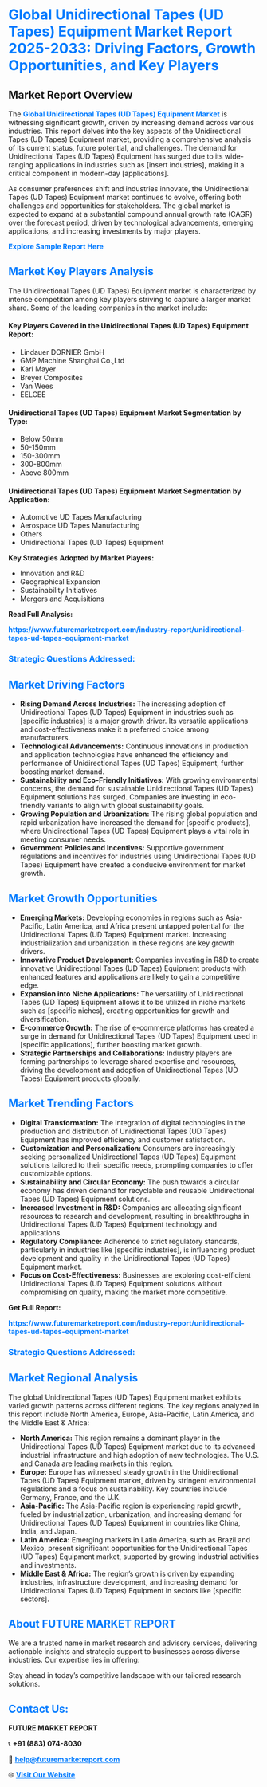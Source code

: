 <h1 style="color: #007BFF;">Global Unidirectional Tapes (UD Tapes) Equipment Market Report 2025-2033: Driving Factors, Growth Opportunities, and Key Players</h1>

<section id="overview">
<h2>Market Report Overview</h2>
<p>The <a href="https://www.futuremarketreport.com/industry-report/unidirectional-tapes-ud-tapes-equipment-market" style="color: #007BFF; text-decoration: none;"><strong>Global Unidirectional Tapes (UD Tapes) Equipment Market</strong></a> is witnessing significant growth, driven by increasing demand across various industries. This report delves into the key aspects of the Unidirectional Tapes (UD Tapes) Equipment market, providing a comprehensive analysis of its current status, future potential, and challenges. The demand for Unidirectional Tapes (UD Tapes) Equipment has surged due to its wide-ranging applications in industries such as [insert industries], making it a critical component in modern-day [applications].</p>
<p>As consumer preferences shift and industries innovate, the Unidirectional Tapes (UD Tapes) Equipment market continues to evolve, offering both challenges and opportunities for stakeholders. The global market is expected to expand at a substantial compound annual growth rate (CAGR) over the forecast period, driven by technological advancements, emerging applications, and increasing investments by major players.</p>
</section>

<section id="overview">
<p><a href="https://www.futuremarketreport.com/request-sample/reportId=128452" style="color: #007BFF; text-decoration: none;"><strong>Explore Sample Report Here</strong></a></p>
</section>

<section id="key-players">
<h2 style="color: #007BFF;">Market Key Players Analysis</h2>
<p>The Unidirectional Tapes (UD Tapes) Equipment market is characterized by intense competition among key players striving to capture a larger market share. Some of the leading companies in the market include:</p>
<h4>Key Players Covered in the Unidirectional Tapes (UD Tapes) Equipment Report:</h4>
<ul><li>Lindauer DORNIER GmbH</li><li>GMP Machine Shanghai Co.,Ltd</li><li>Karl Mayer</li><li>Breyer Composites</li><li>Van Wees</li><li>EELCEE</li></ul>
<h4>Unidirectional Tapes (UD Tapes) Equipment Market Segmentation by Type:</h4>
<ul><li>Below 50mm</li><li>50-150mm</li><li>150-300mm</li><li>300-800mm</li><li>Above 800mm</li></ul>

<h4>Unidirectional Tapes (UD Tapes) Equipment Market Segmentation by Application:</h4>
<ul><li>Automotive UD Tapes Manufacturing</li><li>Aerospace UD Tapes Manufacturing</li><li>Others</li><li>Unidirectional Tapes (UD Tapes) Equipment</li></ul>
<p><strong>Key Strategies Adopted by Market Players:</strong></p>
<ul>
<li>Innovation and R&D</li>
<li>Geographical Expansion</li>
<li>Sustainability Initiatives</li>
<li>Mergers and Acquisitions</li>
</ul>
</section>

<section>
<p><strong>Read Full Analysis: </strong></p><a href="https://www.futuremarketreport.com/industry-report/unidirectional-tapes-ud-tapes-equipment-market" style="color: #007BFF; text-decoration: none;"><strong>https://www.futuremarketreport.com/industry-report/unidirectional-tapes-ud-tapes-equipment-market</strong></a>
<h3 style="color: #007BFF;">Strategic Questions Addressed:</h3>
</section>

<section id="driving-factors">
<h2 style="color: #007BFF;">Market Driving Factors</h2>
<ul>
<li><strong>Rising Demand Across Industries:</strong> The increasing adoption of Unidirectional Tapes (UD Tapes) Equipment in industries such as [specific industries] is a major growth driver. Its versatile applications and cost-effectiveness make it a preferred choice among manufacturers.</li>
<li><strong>Technological Advancements:</strong> Continuous innovations in production and application technologies have enhanced the efficiency and performance of Unidirectional Tapes (UD Tapes) Equipment, further boosting market demand.</li>
<li><strong>Sustainability and Eco-Friendly Initiatives:</strong> With growing environmental concerns, the demand for sustainable Unidirectional Tapes (UD Tapes) Equipment solutions has surged. Companies are investing in eco-friendly variants to align with global sustainability goals.</li>
<li><strong>Growing Population and Urbanization:</strong> The rising global population and rapid urbanization have increased the demand for [specific products], where Unidirectional Tapes (UD Tapes) Equipment plays a vital role in meeting consumer needs.</li>
<li><strong>Government Policies and Incentives:</strong> Supportive government regulations and incentives for industries using Unidirectional Tapes (UD Tapes) Equipment have created a conducive environment for market growth.</li>
</ul>
</section>

<section id="growth-opportunities">
<h2 style="color: #007BFF;">Market Growth Opportunities</h2>
<ul>
<li><strong>Emerging Markets:</strong> Developing economies in regions such as Asia-Pacific, Latin America, and Africa present untapped potential for the Unidirectional Tapes (UD Tapes) Equipment market. Increasing industrialization and urbanization in these regions are key growth drivers.</li>
<li><strong>Innovative Product Development:</strong> Companies investing in R&D to create innovative Unidirectional Tapes (UD Tapes) Equipment products with enhanced features and applications are likely to gain a competitive edge.</li>
<li><strong>Expansion into Niche Applications:</strong> The versatility of Unidirectional Tapes (UD Tapes) Equipment allows it to be utilized in niche markets such as [specific niches], creating opportunities for growth and diversification.</li>
<li><strong>E-commerce Growth:</strong> The rise of e-commerce platforms has created a surge in demand for Unidirectional Tapes (UD Tapes) Equipment used in [specific applications], further boosting market growth.</li>
<li><strong>Strategic Partnerships and Collaborations:</strong> Industry players are forming partnerships to leverage shared expertise and resources, driving the development and adoption of Unidirectional Tapes (UD Tapes) Equipment products globally.</li>
</ul>
</section>

<section id="trending-factors">
<h2 style="color: #007BFF;">Market Trending Factors</h2>
<ul>
<li><strong>Digital Transformation:</strong> The integration of digital technologies in the production and distribution of Unidirectional Tapes (UD Tapes) Equipment has improved efficiency and customer satisfaction.</li>
<li><strong>Customization and Personalization:</strong> Consumers are increasingly seeking personalized Unidirectional Tapes (UD Tapes) Equipment solutions tailored to their specific needs, prompting companies to offer customizable options.</li>
<li><strong>Sustainability and Circular Economy:</strong> The push towards a circular economy has driven demand for recyclable and reusable Unidirectional Tapes (UD Tapes) Equipment solutions.</li>
<li><strong>Increased Investment in R&D:</strong> Companies are allocating significant resources to research and development, resulting in breakthroughs in Unidirectional Tapes (UD Tapes) Equipment technology and applications.</li>
<li><strong>Regulatory Compliance:</strong> Adherence to strict regulatory standards, particularly in industries like [specific industries], is influencing product development and quality in the Unidirectional Tapes (UD Tapes) Equipment market.</li>
<li><strong>Focus on Cost-Effectiveness:</strong> Businesses are exploring cost-efficient Unidirectional Tapes (UD Tapes) Equipment solutions without compromising on quality, making the market more competitive.</li>
</ul>
</section>

<section>
<p><strong>Get Full Report: </strong></p><a href="https://www.futuremarketreport.com/industry-report/unidirectional-tapes-ud-tapes-equipment-market" style="color: #007BFF; text-decoration: none;"><strong>https://www.futuremarketreport.com/industry-report/unidirectional-tapes-ud-tapes-equipment-market</strong></a>
<h3 style="color: #007BFF;">Strategic Questions Addressed:</h3>
</section>


<section id="regional-analysis">
<h2 style="color: #007BFF;">Market Regional Analysis</h2>
<p>The global Unidirectional Tapes (UD Tapes) Equipment market exhibits varied growth patterns across different regions. The key regions analyzed in this report include North America, Europe, Asia-Pacific, Latin America, and the Middle East & Africa:</p>
<ul>
<li><strong>North America:</strong> This region remains a dominant player in the Unidirectional Tapes (UD Tapes) Equipment market due to its advanced industrial infrastructure and high adoption of new technologies. The U.S. and Canada are leading markets in this region.</li>
<li><strong>Europe:</strong> Europe has witnessed steady growth in the Unidirectional Tapes (UD Tapes) Equipment market, driven by stringent environmental regulations and a focus on sustainability. Key countries include Germany, France, and the U.K.</li>
<li><strong>Asia-Pacific:</strong> The Asia-Pacific region is experiencing rapid growth, fueled by industrialization, urbanization, and increasing demand for Unidirectional Tapes (UD Tapes) Equipment in countries like China, India, and Japan.</li>
<li><strong>Latin America:</strong> Emerging markets in Latin America, such as Brazil and Mexico, present significant opportunities for the Unidirectional Tapes (UD Tapes) Equipment market, supported by growing industrial activities and investments.</li>
<li><strong>Middle East & Africa:</strong> The region’s growth is driven by expanding industries, infrastructure development, and increasing demand for Unidirectional Tapes (UD Tapes) Equipment in sectors like [specific sectors].</li>
</ul>
</section>

<footer>
<h2 style="color: #007BFF;">About FUTURE MARKET REPORT</h2>
<p>We are a trusted name in market research and advisory services, delivering actionable insights and strategic support to businesses across diverse industries. Our expertise lies in offering:</p>

<p>Stay ahead in today’s competitive landscape with our tailored research solutions.</p>

<h2 style="color: #007BFF;">Contact Us:</h2>
<p><strong>FUTURE MARKET REPORT</strong></p>
<p>📞 <strong>+91 (883) 074-8030</strong></p>
<p>📧 <strong><a href="mailto:help@futuremarketreport.com" style="color: #007BFF;">help@futuremarketreport.com</a></strong></p>
<p>🌐 <strong><a href="https://www.futuremarketreport.com/" style="color: #007BFF;">Visit Our Website</a></strong></p>
</footer>